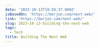 ```yaml
---
date: '2023-10-13T19:58:37.000Z'
isBasedOn: 'https://berjon.com/next-web/'
link: 'https://berjon.com/next-web/'
slug: 2023-10-13-building-the-next-web
tags:
  - Tech
title: Building The Next Web
---
```


